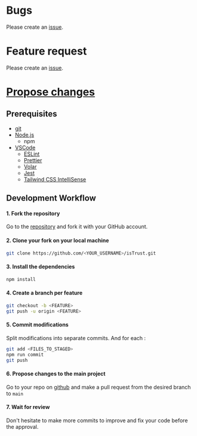 # Bugs

Please create an [issue](https://github.com/Internet-Society-Belgium/isTrust/issues/new/choose).

# Feature request

Please create an [issue](https://github.com/Internet-Society-Belgium/isTrust/issues/new/choose).

# [Propose changes](https://github.com/Internet-Society-Belgium/isTrust/wiki)

## Prerequisites

-   [git](https://git-scm.com/)
-   [Node.js](https://nodejs.org/en/)
    -   npm
-   [VSCode](https://code.visualstudio.com/)
    -   [ESLint](https://marketplace.visualstudio.com/items?itemName=dbaeumer.vscode-eslint)
    -   [Prettier](https://marketplace.visualstudio.com/items?itemName=esbenp.prettier-vscode)
    -   [Volar](https://marketplace.visualstudio.com/items?itemName=johnsoncodehk.volar)
    -   [Jest](https://marketplace.visualstudio.com/items?itemName=orta.vscode-jest)
    -   [Tailwind CSS IntelliSense](https://marketplace.visualstudio.com/items?itemName=bradlc.vscode-tailwindcss)

## Development Workflow

#### 1. Fork the repository

Go to the [repository](https://github.com/Internet-Society-Belgium/isTrust) and fork it with your GitHub account.

#### 2. Clone your fork on your local machine

```bash
git clone https://github.com/<YOUR_USERNAME>/isTrust.git
```

#### 3. Install the dependencies

```bash
npm install
```

#### 4. Create a branch per feature

```bash
git checkout -b <FEATURE>
git push -u origin <FEATURE>
```

#### 5. Commit modifications

Split modifications into separate commits. And for each :

```bash
git add <FILES_TO_STAGED>
npm run commit
git push
```

#### 6. Propose changes to the main project

Go to your repo on [github](https://github.com) and make a pull request from the desired branch to `main`

#### 7. Wait for review

Don't hesitate to make more commits to improve and fix your code before the approval.
